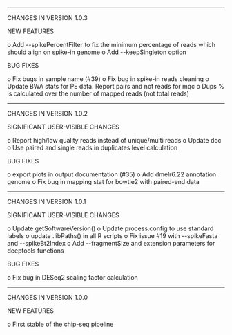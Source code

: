 ***********************************
CHANGES IN VERSION 1.0.3

NEW FEATURES

   o Add --spikePercentFilter to fix the minimum percentage of reads which should align on spike-in genome
   o Add --keepSingleton option

BUG FIXES

   o Fix bugs in sample name (#39)
   o Fix bug in spike-in reads cleaning
   o Update BWA stats for PE data. Report pairs and not reads for mqc
   o Dups % is calculated over the number of mapped reads (not total reads)

***********************************
CHANGES IN VERSION 1.0.2

SIGNIFICANT USER-VISIBLE CHANGES

  o Report high/low quality reads instead of unique/multi reads
  o Update doc
  o Use paired and single reads in duplicates level calculation

BUG FIXES

  o export plots in output documentation (#35)
  o Add dmelr6.22 annotation genome
  o Fix bug in mapping stat for bowtie2 with paired-end data

***********************************
CHANGES IN VERSION 1.0.1

SIGNIFICANT USER-VISIBLE CHANGES

  o Update getSoftwareVersion()
  o Update process.config to use standard labels
  o update .libPaths() in all R scripts
  o Fix issue #19 with --spikeFasta and --spikeBt2Index
  o Add --fragmentSize and extension parameters for deeptools functions

BUG FIXES

  o Fix bug in DESeq2 scaling factor calculation
  

***********************************
CHANGES IN VERSION 1.0.0

NEW FEATURES

  o First stable of the chip-seq pipeline


